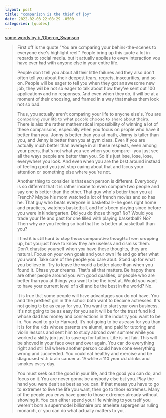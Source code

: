 ```yaml
---
layout: post
title: "comparison is the thief of joy"
date: 2022-02-03 22:08:29 -0500
categories: [quotes]
---
```


[some words by /u/Oberon_Swanson](https://www.reddit.com/r/selfimprovement/comments/6f9umn/i_know_the_saying_comparison_is_the_thief_of_joy/digtqag)

<!--break-->

> First off is the quote "You are comparing your behind-the-scenes to everyone else's highlight reel." People bring up this quote a lot in regards to social media, but it actually applies to every interaction you have ever had with anyone else in your entire life.
>
> People don't tell you about all their little failures and they also don't often tell you about their deepest fears, regrets, insecurities, and so on. People will be eager to tell you when they got an awesome new job, they will be not so eager to talk about how they've sent out 100 applications and no responses. And even when they do, it will be at a moment of their choosing, and framed in a way that makes them look not so bad.
>
> Thus, you actually aren't comparing your life to anyone else's. You are comparing your life to what people choose to share about theirs.
There is also the rather mathematical impossibility of winning a lot of these comparisons, especially when you focus on people who have it better than you. Jonny is better than you at math, Jimmy is taller than you, and Jenny is better than you at gym class. Even if you are actually much better than average in all these respects, even among your peers, that's not what you see when you compare--you just see all the ways people are better than you. So it's just lose, lose, lose, everywhere you look. And even when you are the best around instead of feeling good you just stop caring about that and focus your attention on something else where you're not.
>
> Another thing to consider is that each person is different. Everybody is so different that it is rather insane to even compare two people and say one is better than the other. That guy who's better than you at French? Maybe his mom watched a lot of french movies and so has he. That guy who beats everyone in basketball--he goes right home and practices, watches basketball, and he's been playing since before you were in kindergarten. Did you do those things? No? Would you trade your life and past for one filled with playing basketball? No? Then why are you feeling so bad that he is better at basketball than you?
>
> I find it is still hard to stop these comparative thoughts from cropping up, but you just have to know they are useless and dismiss them. Don't chastise yourself when you have these thoughts, they are natural. Focus on your own goals and your own life and go after what you want. Take care of the people you care abut. Stand up for what you believe in. Try to leave the world a better place than when you found it. Chase your dreams. That's all that matters. Be happy there are other people around you with good qualities, or people who are better than you at things you want to be the best at. Would you want to have your current level of skill and be the best in the world? No.
>
> It is true that some people will have advantages you do not have. You and the prettiest girl in the school both want to become actresses. It's not going to be as easy for you. You want to start your own business. It's not going to be as easy for you as it will be for the trust fund kid whose dad has money and connections in the industry you want to be in. You want to go to Harvard. It's not going to be as easy for you than it is for the kids whose parents are alumni, and paid for tutoring and violin lessons and sent him to study abroad over summer while you worked a shitty job just to save up for tuition. Life is not fair. This will be shoved in your face over and over again. You can do everything right and still fail where another person could have done everything wrong and succeeded. You could eat healthy and exercise and be diagnosed with brain cancer at 19 while a 110 year old drinks and smokes every day.
>
> You must seek out the good in your life, and the good you can do, and focus on it. You are never gonna be anybody else but you. Play the hand you were dealt as best as you can. If that means you have to go to extremes to live the life you want, then go to those extremes. Many of the people you envy have gone to those extremes already without showing it. You can either spend your life whining to yourself you weren't born a supermodel billionaire pro athelete supergenius ruling monarch, or you can do what actually matters to you.